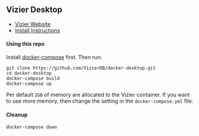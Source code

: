 ## Vizier Desktop

- [Vizier Website](https://vizierdb.info)
- [Install Instructions](https://github.com/VizierDB/web-ui/wiki/Desktop-Install)

#### Using this repo

Install [docker-compose](https://docs.docker.com/compose/) first.  Then run:
```
git clone https://github.com/VizierDB/docker-desktop.git
cd docker-desktop
docker-compose build
docker-compose up
```

Per default `2GB` of memory are allocated to the Vizier container. If you want to use more memory, then change the setting in the `docker-compose.yml` file.

#### Cleanup
```
docker-compose down
```
